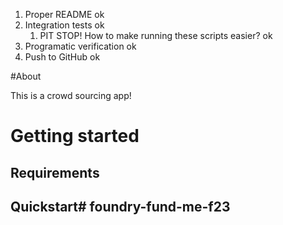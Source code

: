 1. Proper README ok
2. Integration tests ok
    1. PIT STOP! How to make running these scripts easier? ok
3. Programatic verification ok
4. Push to GitHub ok

#About

This is a crowd sourcing app!

# Getting started

## Requirements

## Quickstart# foundry-fund-me-f23
